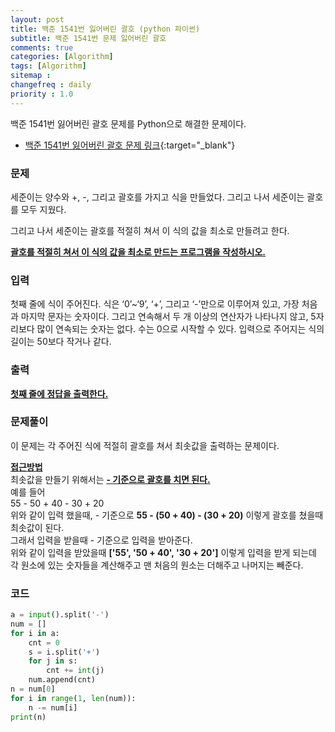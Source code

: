 ```yaml
---
layout: post
title: 백준 1541번 잃어버린 괄호 (python 파이썬)
subtitle: 백준 1541번 문제 잃어버린 괄호
comments: true
categories: [Algorithm]
tags: [Algorithm]
sitemap :
changefreq : daily
priority : 1.0
---
```

백준 1541번 잃어버린 괄호 문제를 Python으로 해결한 문제이다.  

* [백준 1541번 잃어버린 괄호 문제 링크](https://www.acmicpc.net/problem/1541){:target="_blank"}

### 문제 
세준이는 양수와 +, -, 그리고 괄호를 가지고 식을 만들었다. 그리고 나서 세준이는 괄호를 모두 지웠다.

그리고 나서 세준이는 괄호를 적절히 쳐서 이 식의 값을 최소로 만들려고 한다.

**<u>괄호를 적절히 쳐서 이 식의 값을 최소로 만드는 프로그램을 작성하시오.</u>**

### 입력
첫째 줄에 식이 주어진다. 식은 ‘0’~‘9’, ‘+’, 그리고 ‘-’만으로 이루어져 있고, 가장 처음과 마지막 문자는 숫자이다. 그리고 연속해서 두 개 이상의 연산자가 나타나지 않고, 5자리보다 많이 연속되는 숫자는 없다. 수는 0으로 시작할 수 있다. 입력으로 주어지는 식의 길이는 50보다 작거나 같다.

### 출력
**<u>첫째 줄에 정답을 출력한다.</u>**

### 문제풀이
이 문제는 각 주어진 식에 적절히 괄호를 쳐서 최솟값을 출력하는 문제이다.


**<u>접근방법</u>**  
최솟값을 만들기 위해서는 **<u>- 기준으로 괄호를 치면 된다.</u>**  
예를 들어  
55 - 50 + 40 - 30 + 20  
위와 같이 입력 했을때, - 기준으로 **55 - (50 + 40) - (30 + 20)** 이렇게 괄호를 쳤을때 최솟값이 된다.  
그래서 입력을 받을때 - 기준으로 입력을 받아준다.  
위와 같이 입력을 받았을때 **['55', '50 + 40', '30 + 20']** 이렇게 입력을 받게 되는데 각 원소에 있는 숫자들을 계산해주고 맨 처음의 원소는 더해주고 나머지는 빼준다.


### 코드
```python
a = input().split('-')
num = []
for i in a:
    cnt = 0
    s = i.split('+')
    for j in s:
        cnt += int(j)
    num.append(cnt)
n = num[0]
for i in range(1, len(num)):
    n -= num[i]
print(n)
```